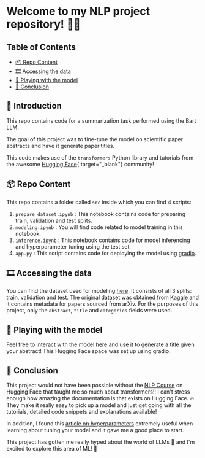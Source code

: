 # Welcome to my NLP project repository! :robot::abc:



## Table of Contents

- [:package: Repo Content](#repo-content)
- [:film_strip: Accessing the data](#accessing-the-data)
- [:crystal_ball: Playing with the model](#playing-with-the-model)
- [:pray: Conclusion](#conclusion)



## :wave: Introduction 

This repo contains code for a summarization task performed using the Bart LLM. 

The goal of this project was to fine-tune the model on scientific paper abstracts and have it generate paper titles. 

This code makes use of the `transformers` Python library and tutorials from the awesome [Hugging Face](https://huggingface.co/huggingface){:target="_blank"} community!



## :package: Repo Content <a name = "repo-content"></a>

This repo contains a folder called `src` inside which you can find 4 scripts:

1. `prepare_dataset.ipynb` : This notebook contains code for preparing train, validation and test splits.
2. `modeling.ipynb` : You will find code related to model training in this notebook.
3. `inference.ipynb` : This notebook contains code for model inferencing and hyperparameter tuning using the test set.
4. `app.py` : This script contains code for deploying the model using [gradio](https://gradio.app/).



## :film_strip: Accessing the data <a name = "accessing-the-data"></a>

You can find the dataset used for modeling [here](https://huggingface.co/datasets/mehnaazasad/arxiv_astro_co_ga). It consists of all 3 splits: train, validation and test. The original dataset was obtained from [Kaggle](https://www.kaggle.com/Cornell-University/arxiv) and it contains metadata for papers sourced from arXiv. For the purposes of this project, only the `abstract`,  `title`  and `categories` fields were used. 



## :crystal_ball: Playing with the model <a name = "playing-with-the-model"></a>

Feel free to interact with the model [here](https://huggingface.co/spaces/mehnaazasad/give-me-a-title) and use it to generate a title given your abstract! This Hugging Face space was set up using gradio. 



## :pray: Conclusion <a name = "conclusion"></a>

This project would not have been possible without the [NLP Course](https://huggingface.co/learn/nlp-course/chapter1/1?fw=pt) on Hugging Face that taught me so much about transformers!! I can't stress enough how amazing the documentation is that exists on Hugging Face. :fire: They make it really easy to pick up a model and just get going with all the tutorials, detailed code snippets and explanations available! 

In addition, I found this [article on hyperparameters](https://huggingface.co/blog/how-to-generate) extremely useful when learning about tuning your model and it gave me a good place to start.

This project has gotten me really hyped about the world of LLMs :eyes: and I'm excited to explore this area of ML! :raised_hands:
